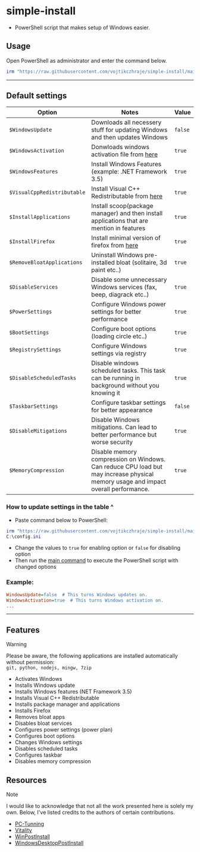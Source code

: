 # simple-install
- PowerShell script that makes setup of Windows easier.

## Usage
Open PowerShell as administrator and enter the command below. <br />
```powershell
irm "https://raw.githubusercontent.com/vojtikczhraje/simple-install/main/simple-install.ps1" | iex
```
---
## Default settings

| Option | Notes | Value |
|----------|----------|----------|
| `$WindowsUpdate` | Downloads all necessery stuff for updating Windows and then updates Windows | `false` |
| `$WindowsActivation` | Donwloads windows activation file from [here](https://github.com/massgravel/Microsoft-Activation-Scripts) | `true` |
| `$WindowsFeatures` | Install Windows Features (example: .NET Framework 3.5) | `true` |
| `$VisualCppRedistributable` | Install Visual C++ Redistributable from [here](https://github.com/abbodi1406/vcredist) | `true` |
| `$InstallApplications` | Install scoop(package manager) and then install applications that are mention in features | `true` |
| `$InstallFirefox` | Install minimal version of firefox from [here](https://github.com/amitxv/firefox) | `true` |
| `$RemoveBloatApplications` | Uninstall Windows pre-installed bloat (solitaire, 3d paint etc..) | `true` |
| `$DisableServices` | Disable some unnecessary Windows services (fax, beep, diagrack etc..) | `true` |
| `$PowerSettings` | Configure Windows power settings for better performance | `true` |
| `$BootSettings` | Configure boot options (loading circle etc..) | `true` |
| `$RegistrySettings` | Configure Windows settings via registry | `true` |
| `$DisableScheduledTasks` | Disable windows scheduled tasks. This task can be running in background without you knowing it | `true` |
| `$TaskbarSettings` | Configure taskbar settings for better appearance | `false` |
| `$DisableMitigations ` | Disable Windows mitigations. Can lead to better performance but worse security | `true` |
| `$MemoryCompression ` | Disable memory compression on Windows. Can reduce CPU load but may increase physical memory usage and impact overall performance. | `true` |

### How to update settings in the table ^
- Paste command below to PowerShell:
```powershell
irm "https://raw.githubusercontent.com/vojtikczhraje/simple-install/main/assets/config.ini" -OutFile "C:\config.ini"
C:\config.ini
```

- Change the values to `true` for enabling option or `false` for disabling option
- Then run the [main command](#usage) to execute the PowerShell script with changed options

### Example:
```ini
WindowsUpdate=false  # This turns Windows updates on.
WindowsActivation=true  # This turns Windows activation on.
...
```

---

## Features
> [!WARNING]  
> Please be aware, the following applications are installed automatically without permission: <br />
> `git, python, nodejs, mingw, 7zip`
- Activates Windows
- Installs Windows update
- Installs Windows features (NET Framework 3.5)
- Installs Visual C++ Redistributable
- Installs package manager and applications
- Installs Firefox
- Removes bloat apps
- Disables bloat services
- Configures power settings (power plan)
- Configures boot options
- Changes Windows settings
- Disables scheduled tasks
- Configures taskbar
- Disables memory compression
  

## Resources
> [!NOTE]  
> I would like to acknowledge that not all the work presented here is solely my own. Below, I've listed credits to the authors of certain contributions.
- [PC-Tunning](https://github.com/amitxv/PC-Tuning)
- [Vitality](https://github.com/vojtikczhraje/Vitality)
- [WinPostInstall](https://github.com/jhx0/WinPostInstall)
- [WindowsDesktopPostInstall](https://gist.github.com/elipriaulx/afab55846e4ebc8854466c439a79fccc)
